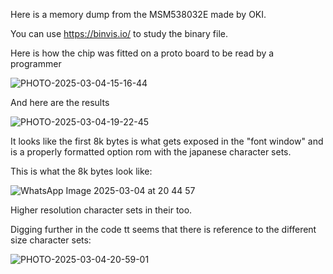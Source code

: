 Here is a memory dump from the MSM538032E made by OKI.

You can use https://binvis.io/ to study the binary file.

Here is how the chip was fitted on a proto board to be read by a programmer

![PHOTO-2025-03-04-15-16-44](https://github.com/user-attachments/assets/1ec6310c-30fe-4bd9-a26a-1ebd54b33e12)

And here are the results

![PHOTO-2025-03-04-19-22-45](https://github.com/user-attachments/assets/ba34fce3-9987-4b54-a465-0ccf8b7b9a59)

It looks like the first 8k bytes is what gets exposed in the "font window" and is a properly formatted option rom with the japanese character sets.

This is what the 8k bytes look like:

![WhatsApp Image 2025-03-04 at 20 44 57](https://github.com/user-attachments/assets/ab47040d-b2bb-4e07-9493-6b115e13f85e)

Higher resolution character sets in their too.

Digging further in the code tt seems that there is reference to the different size character sets:

![PHOTO-2025-03-04-20-59-01](https://github.com/user-attachments/assets/b8fc24f2-c471-4327-af1e-fa48569bc93e)

